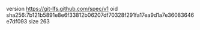 version https://git-lfs.github.com/spec/v1
oid sha256:7b121b5891e8e6f33812b06207df70328f291fa17ea9d1a7e36083646e7df093
size 263
